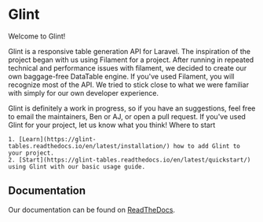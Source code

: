 # Glint

Welcome to Glint!

Glint is a responsive table generation API for Laravel. The inspiration of the project began with us using Filament for a project. After running in repeated technical and performance issues with filament, we decided to create our own baggage-free DataTable engine. If you've used Filament, you will recognize most of the API. We tried to stick close to what we were familiar with simply for our own developer experience.

Glint is definitely a work in progress, so if you have an suggestions, feel free to email the maintainers, Ben or AJ, or open a pull request. If you've used Glint for your project, let us know what you think!
Where to start

    1. [Learn](https://glint-tables.readthedocs.io/en/latest/installation/) how to add Glint to your project.
    2. [Start](https://glint-tables.readthedocs.io/en/latest/quickstart/) using Glint with our basic usage guide.

## Documentation
Our documentation can be found on [ReadTheDocs](https://glint-tables.readthedocs.io/en/latest/).
